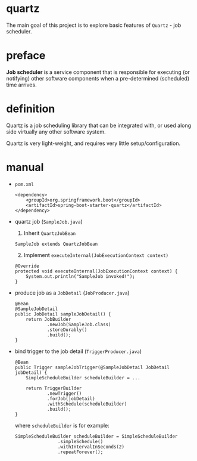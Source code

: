 # quartz
The main goal of this project is to explore basic features of `Quartz` - 
job scheduler.

# preface
**Job scheduler** is a service component that is responsible for executing 
(or notifying) other software components when a pre-determined (scheduled) 
time arrives.

# definition
Quartz is a job scheduling library that can be integrated with, or used 
along side virtually any other software system.

Quartz is very light-weight, and requires very little setup/configuration.

# manual
* `pom.xml`
    ```
    <dependency>
        <groupId>org.springframework.boot</groupId>
        <artifactId>spring-boot-starter-quartz</artifactId>
    </dependency>
    ```

* quartz job (`SampleJob.java`)
    1. Inherit `QuartzJobBean`
    ```
    SampleJob extends QuartzJobBean
    ```
    2. Implement `executeInternal(JobExecutionContext context)`
    ```
    @Override
    protected void executeInternal(JobExecutionContext context) {
        System.out.println("SampleJob invoked!");
    }
    ```
* produce job as a `JobDetail` (`JobProducer.java`)
    ```
    @Bean
    @SampleJobDetail
    public JobDetail sampleJobDetail() {
        return JobBuilder
                .newJob(SampleJob.class)
                .storeDurably()
                .build();
    }
    ```
    
* bind trigger to the job detail (`TriggerProducer.java`)
    ```
    @Bean
    public Trigger sampleJobTrigger(@SampleJobDetail JobDetail jobDetail) {
        SimpleScheduleBuilder scheduleBuilder = ...
    
        return TriggerBuilder
                .newTrigger()
                .forJob(jobDetail)
                .withSchedule(scheduleBuilder)
                .build();
    }
    ```
    where `scheduleBuilder` is for example:
    ```
    SimpleScheduleBuilder scheduleBuilder = SimpleScheduleBuilder
                    .simpleSchedule()
                    .withIntervalInSeconds(2)
                    .repeatForever();
    ```
    

    
